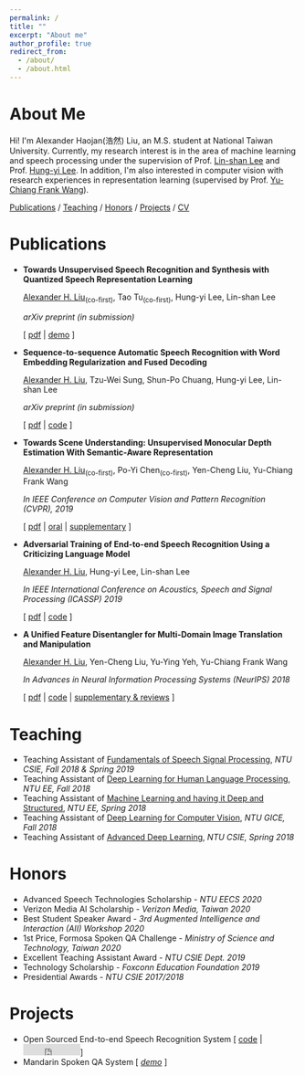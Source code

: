 ```yaml
---
permalink: /
title: ""
excerpt: "About me"
author_profile: true
redirect_from: 
  - /about/
  - /about.html
---
```



# About Me

Hi! I'm Alexander Haojan(浩然) Liu, an M.S. student at National Taiwan University. 
Currently, my research interest is in the area of machine learning and speech processing under the supervision of Prof. [Lin-shan Lee](http://speech.ee.ntu.edu.tw/previous_version/lslNew.htm) and Prof. [Hung-yi Lee](http://speech.ee.ntu.edu.tw/~tlkagk/).
In addition, I'm also interested in computer vision with research experiences in representation learning (supervised by Prof. [Yu-Chiang Frank Wang](http://vllab.ee.ntu.edu.tw/members.html)).

[Publications](#Publications) / [Teaching](#Teaching) / [Honors](#Honors) / [Projects](#Projects) / [CV](files/cv.pdf)
<!-- 
/ [Talks](#Talks) 
-->

# Publications

- **Towards Unsupervised Speech Recognition and Synthesis with Quantized Speech Representation Learning**
    
    <u>Alexander H. Liu</u><sub>(co-first)</sub>, Tao Tu<sub>(co-first)</sub>,  Hung-yi Lee, Lin-shan Lee
    
    *arXiv preprint (in submission)*
    
    [ [pdf](https://arxiv.org/abs/1910.12740) | [demo](https://ttaoretw.github.io/SeqRQ-AE/demo.html) ]

- **Sequence-to-sequence Automatic Speech Recognition with Word Embedding Regularization and Fused Decoding**
    
    <u>Alexander H. Liu</u>, Tzu-Wei Sung, Shun-Po Chuang, Hung-yi Lee, Lin-shan Lee
    
    *arXiv preprint (in submission)*
    
    [ [pdf](https://arxiv.org/abs/1910.12740) | [code](https://github.com/Alexander-H-Liu/End-to-end-ASR-Pytorch) ]

- **Towards Scene Understanding: Unsupervised Monocular Depth Estimation With Semantic-Aware Representation**
    
    <u>Alexander H. Liu</u><sub>(co-first)</sub>, Po-Yi Chen<sub>(co-first)</sub>, Yen-Cheng Liu, Yu-Chiang Frank Wang
    
    *In IEEE Conference on Computer Vision and Pattern Recognition (CVPR), 2019*
    
    [ [pdf](http://openaccess.thecvf.com/content_CVPR_2019/papers/Chen_Towards_Scene_Understanding_Unsupervised_Monocular_Depth_Estimation_With_Semantic-Aware_Representation_CVPR_2019_paper.pdf) | [oral](https://www.youtube.com/watch?v=BQZ5xKd5kis&t=4717s) | [supplementary](http://openaccess.thecvf.com/content_CVPR_2019/html/Chen_Towards_Scene_Understanding_Unsupervised_Monocular_Depth_Estimation_With_Semantic-Aware_Representation_CVPR_2019_paper.html) ]
    
- **Adversarial Training of End-to-end Speech Recognition Using a Criticizing Language Model**
    
    <u>Alexander H. Liu</u>, Hung-yi Lee, Lin-shan Lee
    
    *In IEEE International Conference on Acoustics, Speech and Signal Processing (ICASSP) 2019*
    
    [ [pdf](https://arxiv.org/abs/1811.00787) | [code](https://github.com/Alexander-H-Liu/End-to-end-ASR-Pytorch) ]
    
- **A Unified Feature Disentangler for Multi-Domain Image Translation and Manipulation**
    
    <u>Alexander H. Liu</u>, Yen-Cheng Liu, Yu-Ying Yeh, Yu-Chiang Frank Wang
    
    *In Advances in Neural Information Processing Systems (NeurIPS) 2018*
    
    [ [pdf](http://papers.nips.cc/paper/7525-a-unified-feature-disentangler-for-multi-domain-image-translation-and-manipulation.pdf) | [code](https://github.com/Alexander-H-Liu/UFDN) | [supplementary & reviews](http://papers.nips.cc/paper/7525-a-unified-feature-disentangler-for-multi-domain-image-translation-and-manipulation)  ]




# Teaching

- Teaching Assistant of [Fundamentals of Speech Signal Processing](http://speech.ee.ntu.edu.tw/DSP2018Autumn/), *NTU CSIE, Fall 2018 & Spring 2019*
- Teaching Assistant of [Deep Learning for Human Language Processing](http://speech.ee.ntu.edu.tw/~tlkagk/courses.html), *NTU EE, Fall 2018*
- Teaching Assistant of [Machine Learning and having it Deep and Structured](http://speech.ee.ntu.edu.tw/~tlkagk/courses_MLDS18.html), *NTU EE, Spring 2018*
- Teaching Assistant of [Deep Learning for Computer Vision](), *NTU GICE, Fall 2018*
- Teaching Assistant of [Advanced Deep Learning](), *NTU CSIE, Spring 2018*

<!-- 
# Talks
- [Towards Scene Understanding: Unsupervised Monocular Depth Estimation With Semantic-Aware Representation](http://aliensunmin.github.io/aii_workshop/3rd/) , *3rd AII workshop, New Taipei, Taiwan, July 2019*
- [Towards Scene Understanding: Unsupervised Monocular Depth Estimation With Semantic-Aware Representation](https://www.youtube.com/watch?v=BQZ5xKd5kis&t=4717s) , *CVPR, CA, USA, June 2019*
- [Towards Scene Understanding: Unsupervised Monocular Depth Estimation With Semantic-Aware Representation]() , *Yahoo! Inc., Taipei, Taiwan, May 2019*
-->

# Honors

- Advanced Speech Technologies Scholarship - *NTU EECS 2020*
- Verizon Media AI Scholarship - *Verizon Media, Taiwan 2020*
- Best Student Speaker Award - *3rd Augmented Intelligence and Interaction (AII) Workshop 2020*
- 1st Price, Formosa Spoken QA Challenge - *Ministry of Science and Technology, Taiwan 2020*
- Excellent Teaching Assistant Award - *NTU CSIE Dept. 2019*
- Technology Scholarship - *Foxconn Education Foundation 2019*
- Presidential Awards - *NTU CSIE 2017/2018*

# Projects

- Open Sourced End-to-end Speech Recognition System [ [code](https://github.com/Alexander-H-Liu/End-to-end-ASR-Pytorch)  | <iframe src="https://ghbtns.com/github-btn.html?user=alexander-h-liu&repo=end-to-end-asr-pytorch&type=star&count=true" frameborder="0" scrolling="0" width="100px" height="20px"></iframe>]
- Mandarin Spoken QA System [ *[demo](http://deeplearning.website:8080/?fbclid=IwAR1G6mdk34Q9vA29KhKyn7AFNblR2iV3c2N21H7AbKXS9EN9VuFgO8vIrBE)* ]